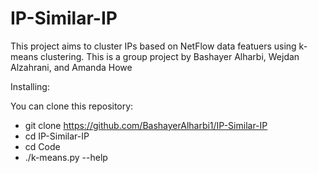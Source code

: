# IP-Similar-IP
This project aims to cluster IPs based on NetFlow data featuers using k-means clustering. This is a group project by Bashayer Alharbi, Wejdan Alzahrani, and Amanda Howe


Installing:

You can clone this repository:

* git clone https://github.com/BashayerAlharbi1/IP-Similar-IP
* cd IP-Similar-IP
* cd Code
* ./k-means.py --help
